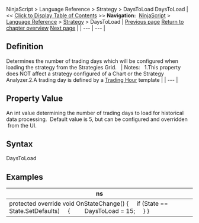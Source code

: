 ﻿
NinjaScript > Language Reference > Strategy > DaysToLoad
DaysToLoad
| << [Click to Display Table of Contents](daystoload.md) >> **Navigation:**     [NinjaScript](ninjascript-1.md) > [Language Reference](language_reference_wip-1.md) > [Strategy](strategy-1.md) > DaysToLoad | [Previous page](connectionlosshandling-1.md) [Return to chapter overview](strategy-1.md) [Next page](defaultquantity-1.md) |
| --- | --- |
## Definition
Determines the number of trading days which will be configured when loading the strategy from the Strategies Grid.
 
| Notes:   1.This property does NOT affect a strategy configured of a Chart or the Strategy Analyzer.2.A trading day is defined by a [Trading Hour](using_the_trading_hours_window-1.md) template |
| --- |
 
## Property Value
An int value determining the number of trading days to load for historical data processing.  Default value is 5, but can be configured and overridden  from the UI.
## 
## Syntax
DaysToLoad
## 
## Examples
| ns |
| --- |
| protected override void OnStateChange() {      if (State == State.SetDefaults)      {          DaysToLoad = 15;      } } |
 

